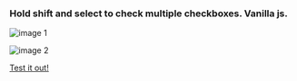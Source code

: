 ### Hold shift and select to check multiple checkboxes. Vanilla js.
![image 1](https://i.imgur.com/f77F3Uo.png)

![image 2](https://i.imgur.com/8W1eAIk.png)

[Test it out!](https://strider99.github.io/multiple-checkbox-using-shift/)
